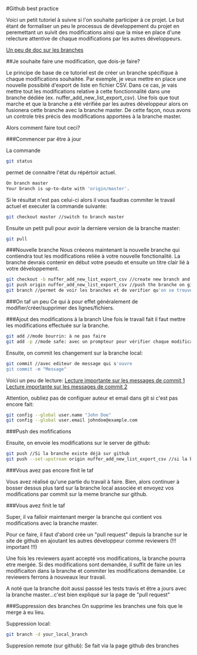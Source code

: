 #Github best practice

Voici un petit tutoriel à suivre si l'on souhaite participer à ce projet.
Le but étant de formaliser un peu le processus de développement du projet
en peremettant un suivit des modifications ainsi que la mise en place d'une
relecture attentive de chaque modifications par les autres développeurs.

[Un peu de doc sur les branches](https://github.com/Kunena/Kunena-Forum/wiki/Create-a-new-branch-with-git-and-manage-branches)

##Je souhaite faire une modification, que dois-je faire?

Le principe de base de ce tutoriel est de créer un branche spécifique à chaque 
modifications souhaitée. Par exemple, je veux mettre en place une nouvelle possibité
d'export de liste en fichier CSV. Dans ce cas, je vais mettre tout les modifications
relative à cette fonctionnalité dans une branche dédiée (ex. nuffer_add_new_list_export_csv).
Une fois que tout marche 
et que la branche a été vérifiée par les autres développeur alors on fusionera cette 
branche avec la branche master. De cette façon, nous avons un controle très précis
des modifications apportées à la branche master. 

Alors comment faire tout ceci?

###Commencer par être à jour

La commande 
```bash
git status
```
permet de connaitre l'état du répértoir actuel.
```bash
On branch master
Your branch is up-to-date with 'origin/master'.
```
Si le résultat n'est pas celui-ci alors il vous faudras commiter le travail actuel et executer la commande suivante:
```bash
git checkout master //switch to branch master
```
Ensuite un petit pull pour avoir la derniere version de la branche master:
```bash
git pull
```

###Nouvelle branche
Nous créeons maintenant la nouvelle branche qui contiendra tout les modifications reliée à votre nouvelle fonctionalité.
La branche devrais contenir en début votre pseudo et ensuite un titre clair lié à votre développement.

```bash
git checkout -b nuffer_add_new_list_export_csv //create new branch and swith to it
git push origin nuffer_add_new_list_export_csv //push the branche on github
git branch //permet de voir les branches et de verifier qu'on se trouve dans la nouvelle
```

###On taf un peu
Ce qui à pour effet généralement de modifier/créer/supprimer des lignes/fichiers.

###Ajout des modifications à la branch
Une fois le travail fait il faut mettre les modifications effectuée sur la branche.

```bash
git add //mode bourrin: à ne pas faire
git add -p //mode safe: avec un prompteur pour vérifier chaque modification à ajouter
```   
Ensuite, on commit les changement sur la branche local:

```bash
git commit //avec editeur de message qui s'ouvre 
git commit -m "Message"
``` 
Voici un peu de lecture:
[Lecture importante sur les messages de commit 1](http://chris.beams.io/posts/git-commit/)
[Lecture importante sur les messages de commit 2](http://tbaggery.com/2008/04/19/a-note-about-git-commit-messages.html)

Attention, oubliez pas de configuer auteur et email dans git si c'est pas encore fait:
```bash
git config --global user.name "John Doe"
git config --global user.email johndoe@example.com
``` 

###Push des mofifications

Ensuite, on envoie les modifications sur le server de github:
```bash
git push //Si la branche existe déjà sur github
git push --set-upstream origin nuffer_add_new_list_export_csv //si la branche n'existe pas encore sur github
``` 

###Vous avez pas encore finit le taf

Vous avez réalisé qu'une partie du travail à faire. Bien, alors continuer à bosser dessus plus tard sur la branche local associée
et envoyez vos modifications par commit sur la meme branche sur github.

###Vous avez finit le taf

Super, il va falloir maintenant merger la branche qui contient vos modifications avec la branche master. 

Pour ce faire, il faut d'abord crée un "pull request" depuis la branche sur le site de github en ajoutant les autres développeur 
comme reviewers (!!! important !!!)

Une fois les reviewers ayant accepté vos modifications, la branche pourra etre mergée. Si des modifications sont demandée, il suffit de faire un 
les modificaiton dans la branche et commiter les modifications demandée. Le reviewers ferrons à nouveaux leur travail.

A noté que la branche doit aussi passsé les tests travis et être a jours avec la branche master...c'est bien expliqué sur la page de "pull request"

###Suppression des branches
On supprime les branches une fois que le merge à eu lieu.

Suppression local:
```bash
git branch -d your_local_branch
``` 
Suppresion remote (sur github): Se fait via la page github des branches
